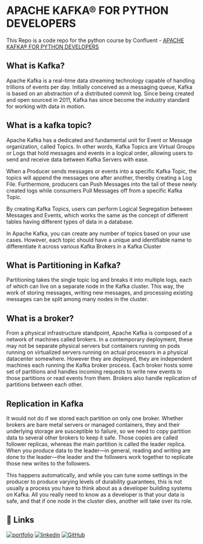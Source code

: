 
# APACHE KAFKA® FOR PYTHON DEVELOPERS

This Repo is a code repo for the python course by Confluent - 
[ APACHE KAFKA® FOR PYTHON DEVELOPERS](https://developer.confluent.io/learn-kafka/kafka-python/intro/)


## What is Kafka?
Apache Kafka is a real-time data streaming technology capable of handling trillions of events per day. Initially conceived as a messaging queue, Kafka is based on an abstraction of a distributed commit log. Since being created and open sourced in 2011, Kafka has since become the industry standard for working with data in motion.

## What is a kafka topic?
Apache Kafka has a dedicated and fundamental unit for Event or Message organization, called Topics. In other words, Kafka Topics are Virtual Groups or Logs that hold messages and events in a logical order, allowing users to send and receive data between Kafka Servers with ease.

When a Producer sends messages or events into a specific Kafka Topic, the topics will append the messages one after another, thereby creating a Log File. Furthermore, producers can Push Messages into the tail of these newly created logs while consumers Pull Messages off from a specific Kafka Topic. 

By creating Kafka Topics, users can perform Logical Segregation between Messages and Events, which works the same as the concept of different tables having different types of data in a database.

In Apache Kafka, you can create any number of topics based on your use cases. However, each topic should have a unique and identifiable name to differentiate it across various Kafka Brokers in a Kafka Cluster

## What is Partitioning in Kafka?
Partitioning takes the single topic log and breaks it into multiple logs, each of which can live on a separate node in the Kafka cluster. This way, the work of storing messages, writing new messages, and processing existing messages can be split among many nodes in the cluster.

## What is a broker?
From a physical infrastructure standpoint, Apache Kafka is composed of a network of machines called brokers. In a contemporary deployment, these may not be separate physical servers but containers running on pods running on virtualized servers running on actual processors in a physical datacenter somewhere. However they are deployed, they are independent machines each running the Kafka broker process. Each broker hosts some set of partitions and handles incoming requests to write new events to those partitions or read events from them. Brokers also handle replication of partitions between each other.

## Replication in Kafka
It would not do if we stored each partition on only one broker. Whether brokers are bare metal servers or managed containers, they and their underlying storage are susceptible to failure, so we need to copy partition data to several other brokers to keep it safe. Those copies are called follower replicas, whereas the main partition is called the leader replica. When you produce data to the leader—in general, reading and writing are done to the leader—the leader and the followers work together to replicate those new writes to the followers.

This happens automatically, and while you can tune some settings in the producer to produce varying levels of durability guarantees, this is not usually a process you have to think about as a developer building systems on Kafka. All you really need to know as a developer is that your data is safe, and that if one node in the cluster dies, another will take over its role.



## 🔗 Links
[![portfolio](https://img.shields.io/badge/my_portfolio-000?style=for-the-badge&logo=ko-fi&logoColor=white)](http://infapy.github.io/)
[![linkedin](https://img.shields.io/badge/linkedin-0A66C2?style=for-the-badge&logo=linkedin&logoColor=white)](https://www.linkedin.com/in/prashanth-pradeep)
[![GitHub](https://img.shields.io/badge/github-DC6B5D?style=for-the-badge&logo=github&logoColor=white)](https://github.com/prashanth-p)

